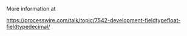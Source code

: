 More information at

https://processwire.com/talk/topic/7542-development-fieldtypefloat-fieldtypedecimal/
